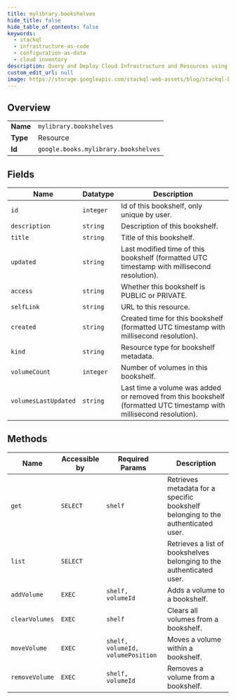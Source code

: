 ```yaml
---
title: mylibrary.bookshelves
hide_title: false
hide_table_of_contents: false
keywords:
  - stackql
  - infrastructure-as-code
  - configuration-as-data
  - cloud inventory
description: Query and Deploy Cloud Infrastructure and Resources using SQL
custom_edit_url: null
image: https://storage.googleapis.com/stackql-web-assets/blog/stackql-blog-post-featured-image.png
---
```

  
    

## Overview
<table><tbody>
<tr><td><b>Name</b></td><td><code>mylibrary.bookshelves</code></td></tr>
<tr><td><b>Type</b></td><td>Resource</td></tr>
<tr><td><b>Id</b></td><td><code>google.books.mylibrary.bookshelves</code></td></tr>
</tbody></table>

## Fields
| Name | Datatype | Description |
| ---- | -------- | ----------- |
| `id` | `integer` | Id of this bookshelf, only unique by user. |
| `description` | `string` | Description of this bookshelf. |
| `title` | `string` | Title of this bookshelf. |
| `updated` | `string` | Last modified time of this bookshelf (formatted UTC timestamp with millisecond resolution). |
| `access` | `string` | Whether this bookshelf is PUBLIC or PRIVATE. |
| `selfLink` | `string` | URL to this resource. |
| `created` | `string` | Created time for this bookshelf (formatted UTC timestamp with millisecond resolution). |
| `kind` | `string` | Resource type for bookshelf metadata. |
| `volumeCount` | `integer` | Number of volumes in this bookshelf. |
| `volumesLastUpdated` | `string` | Last time a volume was added or removed from this bookshelf (formatted UTC timestamp with millisecond resolution). |
## Methods
| Name | Accessible by | Required Params | Description |
| ---- | ------------- | --------------- | ----------- |
| `get` | `SELECT` | `shelf` | Retrieves metadata for a specific bookshelf belonging to the authenticated user. |
| `list` | `SELECT` |  | Retrieves a list of bookshelves belonging to the authenticated user. |
| `addVolume` | `EXEC` | `shelf, volumeId` | Adds a volume to a bookshelf. |
| `clearVolumes` | `EXEC` | `shelf` | Clears all volumes from a bookshelf. |
| `moveVolume` | `EXEC` | `shelf, volumeId, volumePosition` | Moves a volume within a bookshelf. |
| `removeVolume` | `EXEC` | `shelf, volumeId` | Removes a volume from a bookshelf. |
